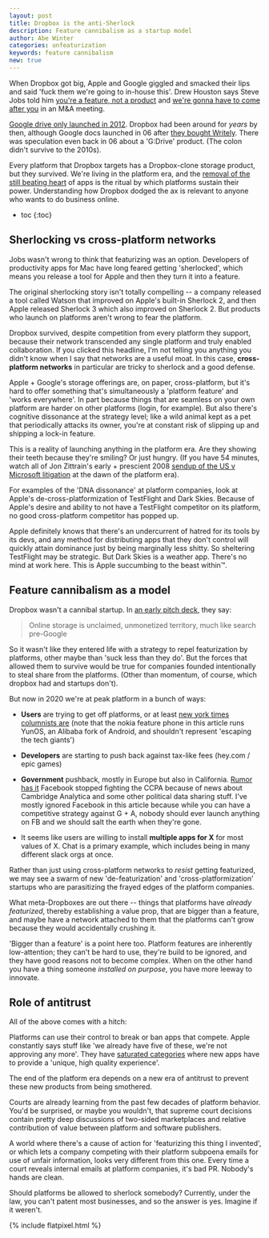 ```yaml
---
layout: post
title: Dropbox is the anti-Sherlock
description: Feature cannibalism as a startup model
author: Abe Winter
categories: unfeaturization
keywords: feature cannibalism
new: true
---
```


When Dropbox got big, Apple and Google giggled and smacked their lips and said 'fuck them we're going to in-house this'.
Drew Houston says Steve Jobs told him [you're a feature, not a product](https://www.forbes.com/sites/victoriabarret/2011/10/18/dropbox-the-inside-story-of-techs-hottest-startup/)
and [we're gonna have to come after you](https://money.cnn.com/2018/03/12/technology/dropbox-ipo-value/index.html) in an M&A meeting.

[Google drive only launched in 2012](https://www.cbsnews.com/news/google-drive-online-storage-launches-today/).
Dropbox had been around for *years* by then, although Google docs launched in 06 after [they bought Writely](https://venturebeat.com/2006/03/09/google-acquires-online-word-processor-writely/).
There was speculation even back in 06 about a 'G:Drive' product.
(The colon didn't survive to the 2010s).

Every platform that Dropbox targets has a Dropbox-clone storage product, but they survived.
We're living in the platform era, and the [removal of the still beating heart](https://en.wikipedia.org/wiki/Human_sacrifice_in_Maya_culture) of apps is the ritual by which platforms sustain their power.
Understanding how Dropbox dodged the ax is relevant to anyone who wants to do business online.

* toc
{:toc}

## Sherlocking vs cross-platform networks

Jobs wasn't wrong to think that featurizing was an option.
Developers of productivity apps for Mac have long feared getting 'sherlocked', which means you release a tool for Apple and then they turn it into a feature.

The original sherlocking story isn't totally compelling --
a company released a tool called Watson that improved on Apple's built-in Sherlock 2, and then Apple released Sherlock 3 which also improved on Sherlock 2.
But products who launch on platforms aren't wrong to fear the platform.

Dropbox survived, despite competition from every platform they support, because their network transcended any single platform and truly enabled collaboration.
If you clicked this headline, I'm not telling you anything you didn't know when I say that networks are a useful moat.
In this case, **cross-platform networks** in particular are tricky to sherlock and a good defense.

Apple + Google's storage offerings are, on paper, cross-platform, but it's hard to offer something that's simultaneously a 'platform feature' and 'works everywhere'.
In part because things that are seamless on your own platform are harder on other platforms (login, for example).
But also there's cognitive dissonance at the strategy level;
like a wild animal kept as a pet that periodically attacks its owner,
you're at constant risk of slipping up and shipping a lock-in feature.

This is a reality of launching anything in the platform era.
Are they showing their teeth because they're smiling? Or just hungry.
(If you have 54 minutes, watch all of Jon Zittrain's early + prescient 2008 [sendup of the US v Microsoft litigation](https://www.youtube.com/watch?v=tnwZDeJ-aS8) at the dawn of the platform era).

For examples of the 'DNA dissonance' at platform companies, look at Apple's de-cross-platformization of TestFlight and Dark Skies.
Because of Apple's desire and ability to not have a TestFlight competitor on its platform, no good cross-platform competitor has popped up.

Apple definitely knows that there's an undercurrent of hatred for its tools by its devs, and any method for distributing apps that they don't control will quickly attain dominance just by being marginally less shitty.
So sheltering TestFlight may be strategic.
But Dark Skies is a weather app.
There's no mind at work here.
This is Apple succumbing to the beast within™️.

## Feature cannibalism as a model

Dropbox wasn't a cannibal startup.
In [an early pitch deck](https://perfectpitchdeck.com/2018/03/27/dropbox-seed-pitch-deck-to-raise-capital-investment/), they say:

> Online storage is unclaimed, unmonetized territory, much like search pre-Google

So it wasn't like they entered life with a strategy to repel featurization by platforms, other maybe than 'suck less than they do'.
But the forces that allowed them to survive would be true for companies founded intentionally to steal share from the platforms.
(Other than momentum, of course, which dropbox had and startups don't).

But now in 2020 we're at peak platform in a bunch of ways:

* **Users** are trying to get off platforms, or at least [new york times columnists are](https://www.nytimes.com/2020/07/31/technology/blocking-the-tech-giants.html) (note that the nokia feature phone in this article runs YunOS, an Alibaba fork of Android, and shouldn't represent 'escaping the tech giants')

* **Developers** are starting to push back against tax-like fees (hey.com / epic games)

* **Government** pushback, mostly in Europe but also in California. [Rumor has it](https://theintercept.com/2018/06/26/google-and-facebook-are-quietly-fighting-californias-privacy-rights-initiative-emails-reveal/) Facebook stopped fighting the CCPA because of news about Cambridge Analytica and some other political data sharing stuff. I've mostly ignored Facebook in this article because while you can have a competitive strategy against G + A, nobody should ever launch anything on FB and we should salt the earth when they're gone.

* It seems like users are willing to install **multiple apps for X** for most values of X. Chat is a primary example, which includes being in many different slack orgs at once.

Rather than just using cross-platform networks to *resist* getting featurized,
we may see a swarm of new 'de-featurization' and 'cross-platformization' startups who are parasitizing the frayed edges of the platform companies.

What meta-Dropboxes are out there -- things that platforms have *already featurized*, thereby establishing a value prop,
that are bigger than a feature, and maybe have a network attached to them that the platforms can't grow because they would accidentally crushing it.

'Bigger than a feature' is a point here too.
Platform features are inherently low-attention; they can't be hard to use, they're build to be ignored, and they have good reasons not to become complex.
When on the other hand you have a thing someone *installed on purpose*, you have more leeway to innovate.

## Role of antitrust

All of the above comes with a hitch:

Platforms can use their control to break or ban apps that compete.
Apple constantly says stuff like 'we already have five of these, we're not approving any more'.
They have [saturated categories](https://appleinsider.com/articles/20/03/04/apple-updates-app-store-guidelines-sets-ios-13-sdk-requirement) where new apps have to provide a 'unique, high quality experience'.

The end of the platform era depends on a new era of antitrust to prevent these new products from being smothered.

Courts are already learning from the past few decades of platform behavior.
You'd be surprised, or maybe you wouldn't, that supreme court decisions contain pretty deep discussions of two-sided marketplaces and relative contribution of value between platform and software publishers.

A world where there's a cause of action for 'featurizing this thing I invented', or which lets a company competing with their platform subpoena emails for use of unfair information, looks very different from this one.
Every time a court reveals internal emails at platform companies, it's bad PR.
Nobody's hands are clean.

Should platforms be allowed to sherlock somebody?
Currently, under the law, you can't patent most businesses, and so the answer is yes.
Imagine if it weren't.

{% include flatpixel.html %}
